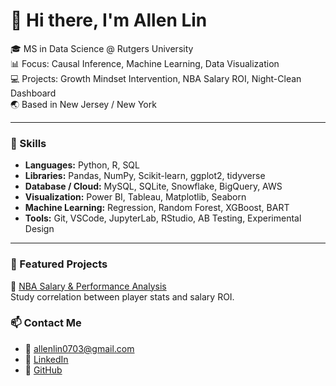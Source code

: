 # 👋 Hi there, I'm Allen Lin  

🎓 MS in Data Science @ Rutgers University  
📊 Focus: Causal Inference, Machine Learning, Data Visualization  
💻 Projects: Growth Mindset Intervention, NBA Salary ROI, Night-Clean Dashboard  
🌏 Based in New Jersey / New York  

---

### 🧠 Skills  
- **Languages:** Python, R, SQL  
- **Libraries:** Pandas, NumPy, Scikit-learn, ggplot2, tidyverse  
- **Database / Cloud:** MySQL, SQLite, Snowflake, BigQuery, AWS  
- **Visualization:** Power BI, Tableau, Matplotlib, Seaborn  
- **Machine Learning:** Regression, Random Forest, XGBoost, BART  
- **Tools:** Git, VSCode, JupyterLab, RStudio, AB Testing, Experimental Design  

---
### 📂 Featured Projects  
🏀 [NBA Salary & Performance Analysis](https://github.com/moran-teaching/project-group-5)  
  Study correlation between player stats and salary ROI.  

  ### 📫 Contact Me  
- 📧 [allenlin0703@gmail.com](mailto:allenlin0703@gmail.com)  
- 💼 [LinkedIn](https://linkedin.com/in/allenlin0703)  
- 🐙 [GitHub](https://github.com/AllenLin0703) 

